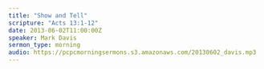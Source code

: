 ```yaml
---
title: "Show and Tell"
scripture: "Acts 13:1-12"
date: 2013-06-02T11:00:00Z
speaker: Mark Davis
sermon_type: morning
audio: https://pcpcmorningsermons.s3.amazonaws.com/20130602_davis.mp3 
---
```




